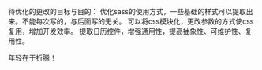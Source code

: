 
  
待优化的更改的目标与目的：
  优化sass的使用方式，一些基础的样式可以提取出来。不能每次写的，与后面写的无关。
  可以将css模块化，更改参数的方式使css复用，增加开发效率。
  提取日历控件，增强通用性，提高抽象性、可维护性、复用性。

  年轻在于折腾！